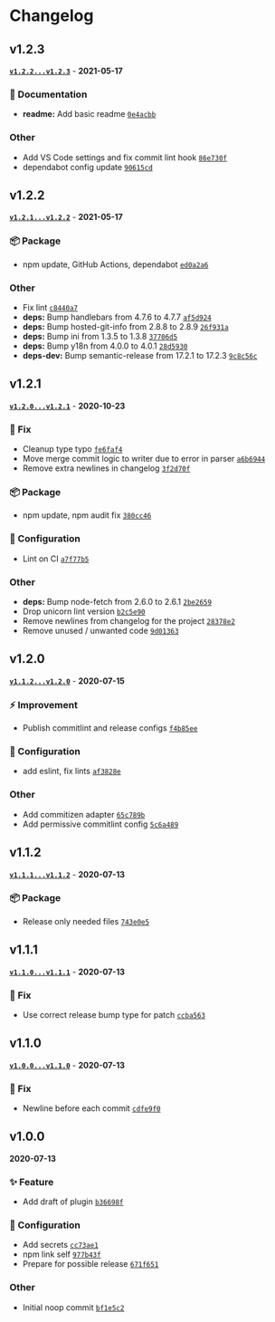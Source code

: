 # Changelog

## v1.2.3

**[`v1.2.2...v1.2.3`](https://github.com/evelynhathaway/conventional-changelog-evelyn/compare/v1.2.2...v1.2.3)** - **2021-05-17**

### 📄 Documentation

- **readme:** Add basic readme [`0e4acbb`](https://github.com/evelynhathaway/conventional-changelog-evelyn/commit/0e4acbb)

### Other

- Add VS Code settings and fix commit lint hook [`86e730f`](https://github.com/evelynhathaway/conventional-changelog-evelyn/commit/86e730f)
- dependabot config update [`90615cd`](https://github.com/evelynhathaway/conventional-changelog-evelyn/commit/90615cd)

## v1.2.2

**[`v1.2.1...v1.2.2`](https://github.com/evelynhathaway/conventional-changelog-evelyn/compare/v1.2.1...v1.2.2)** - **2021-05-17**

### 📦 Package

- npm update, GitHub Actions, dependabot [`ed0a2a6`](https://github.com/evelynhathaway/conventional-changelog-evelyn/commit/ed0a2a6)

### Other

- Fix lint [`c8440a7`](https://github.com/evelynhathaway/conventional-changelog-evelyn/commit/c8440a7)
- **deps:** Bump handlebars from 4.7.6 to 4.7.7 [`af5d924`](https://github.com/evelynhathaway/conventional-changelog-evelyn/commit/af5d924)
- **deps:** Bump hosted-git-info from 2.8.8 to 2.8.9 [`26f931a`](https://github.com/evelynhathaway/conventional-changelog-evelyn/commit/26f931a)
- **deps:** Bump ini from 1.3.5 to 1.3.8 [`37706d5`](https://github.com/evelynhathaway/conventional-changelog-evelyn/commit/37706d5)
- **deps:** Bump y18n from 4.0.0 to 4.0.1 [`28d5930`](https://github.com/evelynhathaway/conventional-changelog-evelyn/commit/28d5930)
- **deps-dev:** Bump semantic-release from 17.2.1 to 17.2.3 [`9c8c56c`](https://github.com/evelynhathaway/conventional-changelog-evelyn/commit/9c8c56c)

## v1.2.1

**[`v1.2.0...v1.2.1`](https://github.com/evelynhathaway/conventional-changelog-evelyn/compare/v1.2.0...v1.2.1)** - **2020-10-23**

### 🐛 Fix

- Cleanup type typo [`fe6faf4`](https://github.com/evelynhathaway/conventional-changelog-evelyn/commit/fe6faf4)
- Move merge commit logic to writer due to error in parser [`a6b6944`](https://github.com/evelynhathaway/conventional-changelog-evelyn/commit/a6b6944)
- Remove extra newlines in changelog [`3f2d70f`](https://github.com/evelynhathaway/conventional-changelog-evelyn/commit/3f2d70f)

### 📦 Package

- npm update, npm audit fix [`380cc46`](https://github.com/evelynhathaway/conventional-changelog-evelyn/commit/380cc46)

### 🔧 Configuration

- Lint on CI [`a7f77b5`](https://github.com/evelynhathaway/conventional-changelog-evelyn/commit/a7f77b5)

### Other

- **deps:** Bump node-fetch from 2.6.0 to 2.6.1 [`2be2659`](https://github.com/evelynhathaway/conventional-changelog-evelyn/commit/2be2659)
- Drop unicorn lint version [`b2c5e90`](https://github.com/evelynhathaway/conventional-changelog-evelyn/commit/b2c5e90)
- Remove newlines from changelog for the project [`28378e2`](https://github.com/evelynhathaway/conventional-changelog-evelyn/commit/28378e2)
- Remove unused / unwanted code [`9d01363`](https://github.com/evelynhathaway/conventional-changelog-evelyn/commit/9d01363)

## v1.2.0

**[`v1.1.2...v1.2.0`](https://github.com/evelynhathaway/conventional-changelog-evelyn/compare/v1.1.2...v1.2.0)** - **2020-07-15**

### ⚡ Improvement

- Publish commitlint and release configs [`f4b85ee`](https://github.com/evelynhathaway/conventional-changelog-evelyn/commit/f4b85ee)

### 🔧 Configuration

- add eslint, fix lints [`af3828e`](https://github.com/evelynhathaway/conventional-changelog-evelyn/commit/af3828e)

### Other

- Add commitizen adapter [`65c789b`](https://github.com/evelynhathaway/conventional-changelog-evelyn/commit/65c789b)
- Add permissive commitlint config [`5c6a489`](https://github.com/evelynhathaway/conventional-changelog-evelyn/commit/5c6a489)

## v1.1.2

**[`v1.1.1...v1.1.2`](https://github.com/evelynhathaway/conventional-changelog-evelyn/compare/v1.1.1...v1.1.2)** - **2020-07-13**

### 📦 Package

- Release only needed files [`743e0e5`](https://github.com/evelynhathaway/conventional-changelog-evelyn/commit/743e0e5)

## v1.1.1

**[`v1.1.0...v1.1.1`](https://github.com/evelynhathaway/conventional-changelog-evelyn/compare/v1.1.0...v1.1.1)** - **2020-07-13**

### 🐛 Fix

- Use correct release bump type for patch [`ccba563`](https://github.com/evelynhathaway/conventional-changelog-evelyn/commit/ccba563)

## v1.1.0

**[`v1.0.0...v1.1.0`](https://github.com/evelynhathaway/conventional-changelog-evelyn/compare/v1.0.0...v1.1.0)** - **2020-07-13**

### 🐛 Fix

- Newline before each commit [`cdfe9f0`](https://github.com/evelynhathaway/conventional-changelog-evelyn/commit/cdfe9f0)

## v1.0.0

**2020-07-13**

### ✨ Feature

- Add draft of plugin [`b36698f`](https://github.com/evelynhathaway/conventional-changelog-evelyn/commit/b36698f)

### 🔧 Configuration

- Add secrets [`cc73ae1`](https://github.com/evelynhathaway/conventional-changelog-evelyn/commit/cc73ae1)
- npm link self [`977b43f`](https://github.com/evelynhathaway/conventional-changelog-evelyn/commit/977b43f)
- Prepare for possible release [`671f651`](https://github.com/evelynhathaway/conventional-changelog-evelyn/commit/671f651)

### Other

- Initial noop commit [`bf1e5c2`](https://github.com/evelynhathaway/conventional-changelog-evelyn/commit/bf1e5c2)
